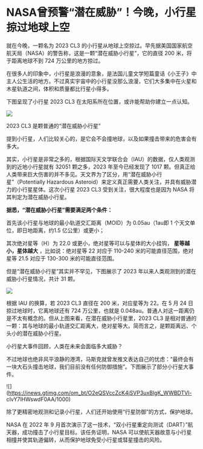 # NASA曾预警“潜在威胁”！今晚，小行星掠过地球上空

就在今晚，一颗名为 2023 CL3 的小行星从地球上空掠过。早先据美国国家航空航天局（NASA）的警告称，这是一颗“潜在威胁小行星”，它的直径 200
米，将于距离地球不到 724 万公里的地方掠过。

在很多人的印象中，小行星是浪漫的意象，是法国儿童文学短篇童话《小王子》中主人公生活的地方。不过真实宇宙中的小行星没那么浪漫，它们大多集中在火星和木星轨道之间，体积和质量都比行星小得多。

下图呈现了小行星 2023 CL3 在太阳系所在位置，或许能帮助你建立一点认知。

![](https://inews.gtimg.com/om_bt/OIsREgXryRYqPdyyUCsXJSF1VFvJ5_w2RvvMyoACCrVcQAA/1000)

2023 CL3 是颗普通的“潜在威胁小行星”

提到小行星，人们比较关心的，是它会不会撞地球，以及如果撞击带来的危害会有多大。

其实，小行星是非常之多的，根据国际天文学联合会（IAU）的数据，仅人类观测到的近地小行星就有 32051 颗之多，2023 年至今已经发现了 1017
颗。但真正给人类带来巨大伤害的并不多见。天文界为了区分，用“潜在威胁小行星”（Potentially Hazardous
Asteroid）来定义真正需要人类关注，并具有威胁潜力的小行星星体。这次小行星 2023 CL3 受到关注，很大程度也是因为 NASA
将其判定为潜在威胁小行星。

**据悉，“潜在威胁小行星”需要满足两个条件：**

首先该小行星与地球的最小轨道交汇距离（MOID）为 0.05au（1au即 1 个天文单位，即日地距离，约1.5 亿公里）或更小；

其次绝对星等（H）为 22.0 或更小，绝对星等可以与星体的大小挂钩， **星等越小，星体越大** ，比如说：绝对星等 22 对应于 110-240
米的可能直径范围，绝对星等 21.5 对应于 130-300 米的可能直径范围。

但是“潜在威胁小行星”其实并不罕见，下图展示了 2023 年以来人类观测到的潜在威胁小行星情况，共计 31 颗。

![](https://inews.gtimg.com/om_bt/OSfikZG7VFd5indBebxi8oTiwlXtzlyf5X5iXwklulj4oAA/0)

根据 IAU 的换算，若 2023 CL3 直径在 200 米，对应星等为 22。在 5 月 24 日掠过地球时，它离地球还有 724 万公里，也就是
0.048au。普通人对这一距离仍是不太有概念的。但从上图来看，在潜在威胁小行星里，2023 CL3
是相对普通的一颗：其与地球的最小轨道交汇距离大，绝对星等大。简而言之，是颗距离远、个头小的潜在威胁小行星。

小行星大事件回顾，人类在未来会面临多大威胁？

不过地球也绝非风平浪静的港湾，马斯克就曾发推文表达自己的忧虑：“最终会有一块大石头撞击地球，我们目前没有任何防御措施”。下图展示了部分小行星大事件。

![](https://inews.gtimg.com/om_bt/O2eQSVccZcK4jSVP3uxBlgK_WWBDTVl-
cIvY7lHWswdF0AA/1000)

除了更精密地观测和记录小行星，人们还开始使用“行星防御”的方式，保护地球。

NASA 在 2022 年 9 月首次演示了这一技术，“双小行星重定向测试（DART）”航天器，成功撞击了小行星目标。该任务证明，NASA
可以使航天器故意与小行星相撞并使其轨道偏转，从而保护地球免受小行星或彗星撞击的风险。

